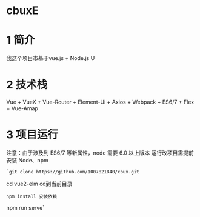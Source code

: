 # cbuxE
# 1 简介
我这个项目市基于vue.js + Node.js U
# 2 技术栈
Vue + VueX + Vue-Router + Element-Ui + Axios + Webpack + ES6/7 + Flex + Vue-Amap
# 3 项目运行
注意：由于涉及到 ES6/7 等新属性，node 需要 6.0 以上版本
运行改项目需提前安装 Node、npm </br>
```
`git clone https://github.com/1007821840/cbux.git  
```
cd vue2-elm cd到当前目录 
```
npm install 安装依赖 
```
npm run serve` 

